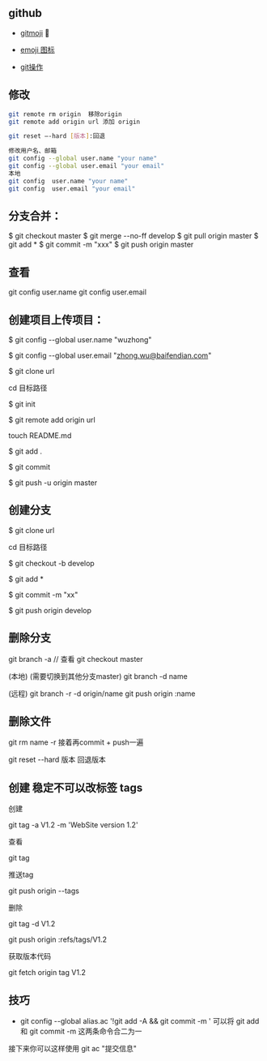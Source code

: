 ## github

- [gitmoji](https://gitmoji.carloscuesta.me/) :art:

- [emoji 图标](https://github.com/scotch-io/All-Github-Emoji-Icons)

- [git操作](http://www.bootcss.com/p/git-guide/)

## 修改

```sh
git remote rm origin  移除origin
git remote add origin url 添加 origin

git reset –-hard [版本]:回退

修改用户名、邮箱
git config --global user.name "your name"
git config --global user.email "your email"
本地
git config  user.name "your name"
git config  user.email "your email"

```

## 分支合并：

$ git checkout master
$ git merge --no-ff develop
$ git pull origin master
$ git add *
$ git commit -m "xxx"
$ git push origin master

## 查看

git config user.name
git config user.email

## 创建项目上传项目：

$ git config --global user.name "wuzhong"

$ git config --global user.email "zhong.wu@baifendian.com"

$ git clone url

cd  目标路径

$ git init

$ git remote add origin url

touch README.md

$ git add .

$ git commit  

$ git push -u origin master 

## 创建分支

$ git clone url 

cd 目标路径

$ git checkout -b develop

$ git add *

$ git commit -m "xx"

$ git push origin develop


## 删除分支

git  branch -a  // 查看
git checkout master

(本地)
(需要切换到其他分支master)
git branch -d  name

(远程)
git branch -r -d origin/name 
git push origin :name


## 删除文件

git rm name -r 
接着再commit + push一遍

git reset --hard 版本 回退版本


## 创建 稳定不可以改标签 tags

创建

git tag -a V1.2 -m 'WebSite version 1.2'

查看

git tag

推送tag

git push origin --tags

删除

git tag -d V1.2

git push origin :refs/tags/V1.2

获取版本代码

git fetch origin tag V1.2

## 技巧

- git config --global alias.ac '!git add -A && git commit -m ' 可以将 git add 和 git commit -m 这两条命令合二为一

接下来你可以这样使用 git ac "提交信息"
